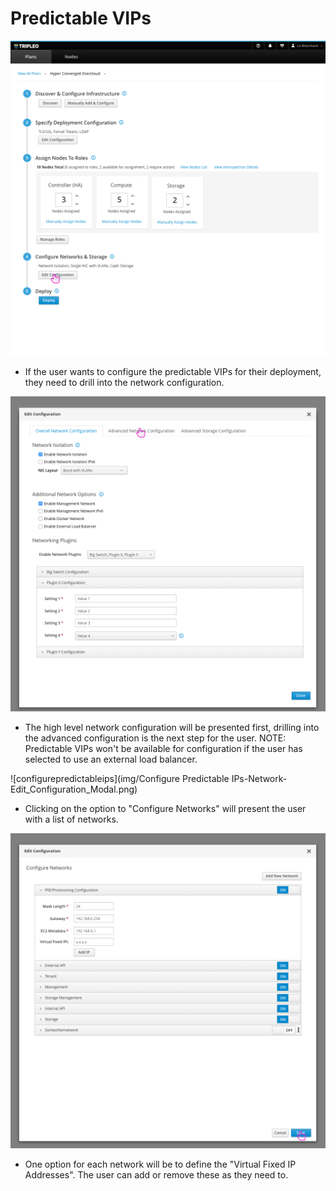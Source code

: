 # Predictable VIPs
![editconfiguration](img/Configure-Predictable-VIPs-Network-Deployment_Plan.png)
- If the user wants to configure the predictable VIPs for their deployment, they need to drill into the network configuration.

![configurepredictableips](img/Configure-Predictable-VIPs-Network-Edit_Configuration_Modal.png)
- The high level network configuration will be presented first, drilling into the advanced configuration is the next step for the user. NOTE: Predictable VIPs won't be available for configuration if the user has selected to use an external load balancer.

![configurepredictableips](img/Configure Predictable IPs-Network-Edit_Configuration_Modal.png)
- Clicking on the option to "Configure Networks" will present the user with a list of networks.

![configurepredictableips](img/Configure-Predictable-VIPs-Network-Configure_Networks.png)
- One option for each network will be to define the "Virtual Fixed IP Addresses". The user can add or remove these as they need to.
